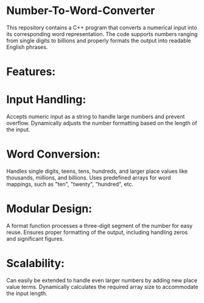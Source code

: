 # Number-To-Word-Converter
This repository contains a C++ program that converts a numerical input into its corresponding word representation. The code supports numbers ranging from single digits to billions and properly formats the output into readable English phrases.
# Features:
# Input Handling:
Accepts numeric input as a string to handle large numbers and prevent overflow.
Dynamically adjusts the number formatting based on the length of the input.

# Word Conversion:
Handles single digits, teens, tens, hundreds, and larger place values like thousands, millions, and billions.
Uses predefined arrays for word mappings, such as "ten", "twenty", "hundred", etc.

# Modular Design:
A format function processes a three-digit segment of the number for easy reuse.
Ensures proper formatting of the output, including handling zeros and significant figures.

# Scalability:
Can easily be extended to handle even larger numbers by adding new place value terms.
Dynamically calculates the required array size to accommodate the input length.
